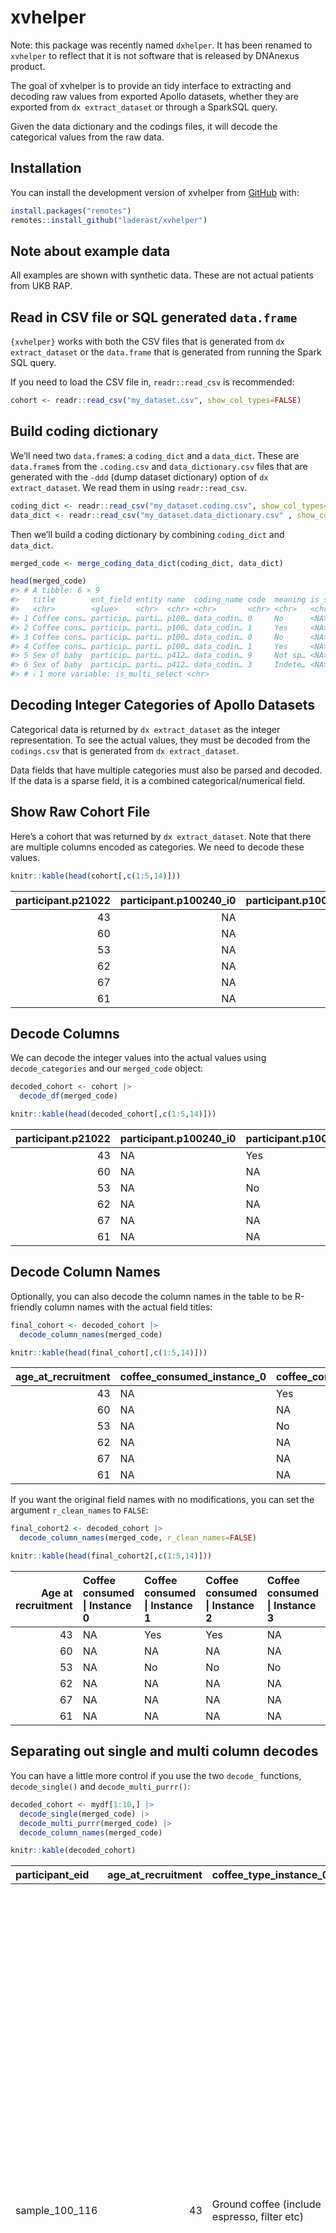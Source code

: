 
<!-- README.md is generated from README.Rmd. Please edit that file -->

# xvhelper

<!-- badges: start -->
<!-- badges: end -->

Note: this package was recently named `dxhelper`. It has been renamed to
`xvhelper` to reflect that it is not software that is released by
DNAnexus product.

The goal of xvhelper is to provide an tidy interface to extracting and
decoding raw values from exported Apollo datasets, whether they are
exported from `dx extract_dataset` or through a SparkSQL query.

Given the data dictionary and the codings files, it will decode the
categorical values from the raw data.

## Installation

You can install the development version of xvhelper from
[GitHub](https://github.com/) with:

``` r
install.packages("remotes")
remotes::install_github("laderast/xvhelper")
```

## Note about example data

All examples are shown with synthetic data. These are not actual
patients from UKB RAP.

## Read in CSV file or SQL generated `data.frame`

`{xvhelper}` works with both the CSV files that is generated from
`dx extract_dataset` or the `data.frame` that is generated from running
the Spark SQL query.

If you need to load the CSV file in, `readr::read_csv` is recommended:

``` r
cohort <- readr::read_csv("my_dataset.csv", show_col_types=FALSE)
```

## Build coding dictionary

We’ll need two `data.frame`s: a `coding_dict` and a `data_dict`. These
are `data.frame`s from the `.coding.csv` and `data_dictionary.csv` files
that are generated with the `-ddd` (dump dataset dictionary) option of
`dx extract_dataset`. We read them in using `readr::read_csv`.

``` r
coding_dict <- readr::read_csv("my_dataset.coding.csv", show_col_types=FALSE)
data_dict <- readr::read_csv("my_dataset.data_dictionary.csv" , show_col_types=FALSE)
```

Then we’ll build a coding dictionary by combining `coding_dict` and
`data_dict`.

``` r
merged_code <- merge_coding_data_dict(coding_dict, data_dict)

head(merged_code)
#> # A tibble: 6 × 9
#>   title        ent_field entity name  coding_name code  meaning is_sparse_coding
#>   <chr>        <glue>    <chr>  <chr> <chr>       <chr> <chr>   <chr>           
#> 1 Coffee cons… particip… parti… p100… data_codin… 0     No      <NA>            
#> 2 Coffee cons… particip… parti… p100… data_codin… 1     Yes     <NA>            
#> 3 Coffee cons… particip… parti… p100… data_codin… 0     No      <NA>            
#> 4 Coffee cons… particip… parti… p100… data_codin… 1     Yes     <NA>            
#> 5 Sex of baby  particip… parti… p412… data_codin… 9     Not sp… <NA>            
#> 6 Sex of baby  particip… parti… p412… data_codin… 3     Indete… <NA>            
#> # ℹ 1 more variable: is_multi_select <chr>
```

## Decoding Integer Categories of Apollo Datasets

Categorical data is returned by `dx extract_dataset` as the integer
representation. To see the actual values, they must be decoded from the
`codings.csv` that is generated from `dx extract_dataset`.

Data fields that have multiple categories must also be parsed and
decoded. If the data is a sparse field, it is a combined
categorical/numerical field.

## Show Raw Cohort File

Here’s a cohort that was returned by `dx extract_dataset`. Note that
there are multiple columns encoded as categories. We need to decode
these values.

``` r
knitr::kable(head(cohort[,c(1:5,14)]))
```

| participant.p21022 | participant.p100240_i0 | participant.p100240_i1 | participant.p100240_i2 | participant.p100240_i3 | participant.p31 |
|-------------------:|-----------------------:|-----------------------:|-----------------------:|-----------------------:|----------------:|
|                 43 |                     NA |                      1 |                      1 |                     NA |               0 |
|                 60 |                     NA |                     NA |                     NA |                     NA |               0 |
|                 53 |                     NA |                      0 |                      0 |                      0 |               0 |
|                 62 |                     NA |                     NA |                     NA |                     NA |               0 |
|                 67 |                     NA |                     NA |                     NA |                     NA |               0 |
|                 61 |                     NA |                     NA |                     NA |                     NA |               0 |

## Decode Columns

We can decode the integer values into the actual values using
`decode_categories` and our `merged_code` object:

``` r
decoded_cohort <- cohort |>
  decode_df(merged_code)

knitr::kable(head(decoded_cohort[,c(1:5,14)]))
```

| participant.p21022 | participant.p100240_i0 | participant.p100240_i1 | participant.p100240_i2 | participant.p100240_i3 | participant.p31 |
|-------------------:|:-----------------------|:-----------------------|:-----------------------|:-----------------------|:----------------|
|                 43 | NA                     | Yes                    | Yes                    | NA                     | Female          |
|                 60 | NA                     | NA                     | NA                     | NA                     | Female          |
|                 53 | NA                     | No                     | No                     | No                     | Female          |
|                 62 | NA                     | NA                     | NA                     | NA                     | Female          |
|                 67 | NA                     | NA                     | NA                     | NA                     | Female          |
|                 61 | NA                     | NA                     | NA                     | NA                     | Female          |

## Decode Column Names

Optionally, you can also decode the column names in the table to be
R-friendly column names with the actual field titles:

``` r
final_cohort <- decoded_cohort |>
  decode_column_names(merged_code)

knitr::kable(head(final_cohort[,c(1:5,14)]))
```

| age_at_recruitment | coffee_consumed_instance_0 | coffee_consumed_instance_1 | coffee_consumed_instance_2 | coffee_consumed_instance_3 | sex    |
|-------------------:|:---------------------------|:---------------------------|:---------------------------|:---------------------------|:-------|
|                 43 | NA                         | Yes                        | Yes                        | NA                         | Female |
|                 60 | NA                         | NA                         | NA                         | NA                         | Female |
|                 53 | NA                         | No                         | No                         | No                         | Female |
|                 62 | NA                         | NA                         | NA                         | NA                         | Female |
|                 67 | NA                         | NA                         | NA                         | NA                         | Female |
|                 61 | NA                         | NA                         | NA                         | NA                         | Female |

If you want the original field names with no modifications, you can set
the argument `r_clean_names` to `FALSE`:

``` r
final_cohort2 <- decoded_cohort |>
  decode_column_names(merged_code, r_clean_names=FALSE)

knitr::kable(head(final_cohort2[,c(1:5,14)]))
```

| Age at recruitment | Coffee consumed \| Instance 0 | Coffee consumed \| Instance 1 | Coffee consumed \| Instance 2 | Coffee consumed \| Instance 3 | Sex    |
|-------------------:|:------------------------------|:------------------------------|:------------------------------|:------------------------------|:-------|
|                 43 | NA                            | Yes                           | Yes                           | NA                            | Female |
|                 60 | NA                            | NA                            | NA                            | NA                            | Female |
|                 53 | NA                            | No                            | No                            | No                            | Female |
|                 62 | NA                            | NA                            | NA                            | NA                            | Female |
|                 67 | NA                            | NA                            | NA                            | NA                            | Female |
|                 61 | NA                            | NA                            | NA                            | NA                            | Female |

## Separating out single and multi column decodes

You can have a little more control if you use the two `decode_`
functions, `decode_single()` and `decode_multi_purrr()`:

``` r
decoded_cohort <- mydf[1:10,] |>
  decode_single(merged_code) |>
  decode_multi_purrr(merged_code) |>
  decode_column_names(merged_code)

knitr::kable(decoded_cohort)
```

| participant_eid | age_at_recruitment | coffee_type_instance_0                       | coffee_type_instance_1                       | coffee_type_instance_2 | diagnoses_main_icd10                                                                                                                                                                                                                                                                                                                                                                                                                                                                                                                                                                                                                                                                                                                                                                                                                                                                                                                                                                                                       | sex    | sex_of_baby | smoked_cigarette_or_pipe_within_last_hour_instance_0 | smoked_cigarette_or_pipe_within_last_hour_instance_1 | smoked_cigarette_or_pipe_within_last_hour_instance_2 |
|:----------------|-------------------:|:---------------------------------------------|:---------------------------------------------|:-----------------------|:---------------------------------------------------------------------------------------------------------------------------------------------------------------------------------------------------------------------------------------------------------------------------------------------------------------------------------------------------------------------------------------------------------------------------------------------------------------------------------------------------------------------------------------------------------------------------------------------------------------------------------------------------------------------------------------------------------------------------------------------------------------------------------------------------------------------------------------------------------------------------------------------------------------------------------------------------------------------------------------------------------------------------|:-------|:------------|:-----------------------------------------------------|:-----------------------------------------------------|:-----------------------------------------------------|
| sample_100_116  |                 43 | Ground coffee (include espresso, filter etc) | NA                                           | NA                     | R07.3 Other chest pain\|Z09.9 Follow-up examination after unspecified treatment for other conditions\|I83.9 Varicose veins of lower extremities without ulcer or inflammation\|Z30.5 Surveillance of (intra-uterine) contraceptive device\|R07 Pain in throat and chest\|R00-R09 Symptoms and signs involving the circulatory and respiratory systems\|Chapter XVIII Symptoms, signs and abnormal clinical and laboratory findings, not elsewhere classified\|Z09 Follow-up examination after treatment for conditions other than malignant neoplasms\|Z00-Z13 Persons encountering health services for examination and investigation\|Chapter XXI Factors influencing health status and contact with health services\|I83 Varicose veins of lower extremities\|I80-I89 Diseases of veins, lymphatic vessels and lymph nodes, not elsewhere classified\|Chapter IX Diseases of the circulatory system\|Z30 Contraceptive management\|Z30-Z39 Persons encountering health services in circumstances related to reproduction | Female | NA          | NA                                                   | NA                                                   | No                                                   |
| sample_100_142  |                 60 | Ground coffee (include espresso, filter etc) | NA                                           | NA                     | J32.0 Chronic maxillary sinusitis\|R10.3 Pain localised to other parts of lower abdomen\|J32 Chronic sinusitis\|J30-J39 Other diseases of upper respiratory tract\|Chapter X Diseases of the respiratory system\|R10 Abdominal and pelvic pain\|R10-R19 Symptoms and signs involving the digestive system and abdomen\|Chapter XVIII Symptoms, signs and abnormal clinical and laboratory findings, not elsewhere classified                                                                                                                                                                                                                                                                                                                                                                                                                                                                                                                                                                                               | Female | NA          | NA                                                   | NA                                                   | NA                                                   |
| sample_100_285  |                 53 | Ground coffee (include espresso, filter etc) | NA                                           | NA                     | NA                                                                                                                                                                                                                                                                                                                                                                                                                                                                                                                                                                                                                                                                                                                                                                                                                                                                                                                                                                                                                         | Female | NA          | NA                                                   | NA                                                   | NA                                                   |
| sample_100_290  |                 62 | Instant coffee                               | NA                                           | NA                     | R07.3 Other chest pain\|R07 Pain in throat and chest\|R00-R09 Symptoms and signs involving the circulatory and respiratory systems\|Chapter XVIII Symptoms, signs and abnormal clinical and laboratory findings, not elsewhere classified                                                                                                                                                                                                                                                                                                                                                                                                                                                                                                                                                                                                                                                                                                                                                                                  | Female | NA          | NA                                                   | NA                                                   | NA                                                   |
| sample_100_304  |                 67 | Ground coffee (include espresso, filter etc) | NA                                           | NA                     | I87.1 Compression of vein\|I87 Other disorders of veins\|I80-I89 Diseases of veins, lymphatic vessels and lymph nodes, not elsewhere classified\|Chapter IX Diseases of the circulatory system                                                                                                                                                                                                                                                                                                                                                                                                                                                                                                                                                                                                                                                                                                                                                                                                                             | Female | NA          | NA                                                   | NA                                                   | NA                                                   |
| sample_100_328  |                 61 | Decaffeinated coffee (any type)              | NA                                           | NA                     | K01.1 Impacted teeth\|K01 Embedded and impacted teeth\|K00-K14 Diseases of oral cavity, salivary glands and jaws\|Chapter XI Diseases of the digestive system                                                                                                                                                                                                                                                                                                                                                                                                                                                                                                                                                                                                                                                                                                                                                                                                                                                              | Female | NA          | NA                                                   | NA                                                   | NA                                                   |
| sample_100_348  |                 66 | Ground coffee (include espresso, filter etc) | NA                                           | NA                     | Q66.8 Other congenital deformities of feet\|G56.8 Other mononeuropathies of upper limb\|R07.0 Pain in throat\|Q66 Congenital deformities of feet\|Q65-Q79 Congenital malformations and deformations of the musculoskeletal system\|Chapter XVII Congenital malformations, deformations and chromosomal abnormalities\|G56 Mononeuropathies of upper limb\|G50-G59 Nerve, nerve root and plexus disorders\|Chapter VI Diseases of the nervous system\|R07 Pain in throat and chest\|R00-R09 Symptoms and signs involving the circulatory and respiratory systems\|Chapter XVIII Symptoms, signs and abnormal clinical and laboratory findings, not elsewhere classified                                                                                                                                                                                                                                                                                                                                                     | Female | NA          | NA                                                   | NA                                                   | NA                                                   |
| sample_100_36   |                 56 | Ground coffee (include espresso, filter etc) | Ground coffee (include espresso, filter etc) | NA                     | I12.0 Hypertensive renal disease with renal failure\|N43.3 Hydrocele, unspecified\|G45.9 Transient cerebral ischaemic attack, unspecified\|I12 Hypertensive renal disease\|I10-I15 Hypertensive diseases\|Chapter IX Diseases of the circulatory system\|N43 Hydrocele and spermatocele\|N40-N51 Diseases of male genital organs\|Chapter XIV Diseases of the genitourinary system\|G45 Transient cerebral ischaemic attacks and related syndromes\|G40-G47 Episodic and paroxysmal disorders\|Chapter VI Diseases of the nervous system                                                                                                                                                                                                                                                                                                                                                                                                                                                                                   | Female | NA          | NA                                                   | NA                                                   | NA                                                   |
| sample_100_362  |                 55 | Instant coffee                               | NA                                           | NA                     | Z03.9 Observation for suspected disease or condition, unspecified\|Q66.8 Other congenital deformities of feet\|M20.1 Hallux valgus (acquired)\|Z03 Medical observation and evaluation for suspected diseases and conditions\|Z00-Z13 Persons encountering health services for examination and investigation\|Chapter XXI Factors influencing health status and contact with health services\|Q66 Congenital deformities of feet\|Q65-Q79 Congenital malformations and deformations of the musculoskeletal system\|Chapter XVII Congenital malformations, deformations and chromosomal abnormalities\|M20 Acquired deformities of fingers and toes\|M20-M25 Other joint disorders\|Chapter XIII Diseases of the musculoskeletal system and connective tissue                                                                                                                                                                                                                                                                | Female | NA          | NA                                                   | NA                                                   | NA                                                   |
| sample_100_384  |                 53 | Decaffeinated coffee (any type)              | NA                                           | NA                     | Z87.1 Personal history of diseases of the digestive system\|C61 Malignant neoplasm of prostate\|M75.1 Rotator cuff syndrome\|R31 Unspecified haematuria\|D12.5 Sigmoid colon\|Z87 Personal history of other diseases and conditions\|Z80-Z99 Persons with potential health hazards related to family and personal history and certain conditions influencing health status\|Chapter XXI Factors influencing health status and contact with health services\|C60-C63 Malignant neoplasms of male genital organs\|Chapter II Neoplasms\|M75 Shoulder lesions\|M70-M79 Other soft tissue disorders\|Chapter XIII Diseases of the musculoskeletal system and connective tissue\|R30-R39 Symptoms and signs involving the urinary system\|Chapter XVIII Symptoms, signs and abnormal clinical and laboratory findings, not elsewhere classified\|D12 Benign neoplasm of colon, rectum, anus and anal canal\|D10-D36 Benign neoplasms                                                                                            | Female | NA          | NA                                                   | NA                                                   | NA                                                   |

## Multi-valued columns

Multivalued columns are returned as a pipe (`|`) delimited string (this
is to avoid issues with commas within categorical values):

``` r
knitr::kable(decoded_cohort[1:10,"diagnoses_main_icd10"])
```

| x                                                                                                                                                                                                                                                                                                                                                                                                                                                                                                                                                                                                                                                                                                                                                                                                                                                                                                                                                                                                                          |
|:---------------------------------------------------------------------------------------------------------------------------------------------------------------------------------------------------------------------------------------------------------------------------------------------------------------------------------------------------------------------------------------------------------------------------------------------------------------------------------------------------------------------------------------------------------------------------------------------------------------------------------------------------------------------------------------------------------------------------------------------------------------------------------------------------------------------------------------------------------------------------------------------------------------------------------------------------------------------------------------------------------------------------|
| R07.3 Other chest pain\|Z09.9 Follow-up examination after unspecified treatment for other conditions\|I83.9 Varicose veins of lower extremities without ulcer or inflammation\|Z30.5 Surveillance of (intra-uterine) contraceptive device\|R07 Pain in throat and chest\|R00-R09 Symptoms and signs involving the circulatory and respiratory systems\|Chapter XVIII Symptoms, signs and abnormal clinical and laboratory findings, not elsewhere classified\|Z09 Follow-up examination after treatment for conditions other than malignant neoplasms\|Z00-Z13 Persons encountering health services for examination and investigation\|Chapter XXI Factors influencing health status and contact with health services\|I83 Varicose veins of lower extremities\|I80-I89 Diseases of veins, lymphatic vessels and lymph nodes, not elsewhere classified\|Chapter IX Diseases of the circulatory system\|Z30 Contraceptive management\|Z30-Z39 Persons encountering health services in circumstances related to reproduction |
| J32.0 Chronic maxillary sinusitis\|R10.3 Pain localised to other parts of lower abdomen\|J32 Chronic sinusitis\|J30-J39 Other diseases of upper respiratory tract\|Chapter X Diseases of the respiratory system\|R10 Abdominal and pelvic pain\|R10-R19 Symptoms and signs involving the digestive system and abdomen\|Chapter XVIII Symptoms, signs and abnormal clinical and laboratory findings, not elsewhere classified                                                                                                                                                                                                                                                                                                                                                                                                                                                                                                                                                                                               |
| NA                                                                                                                                                                                                                                                                                                                                                                                                                                                                                                                                                                                                                                                                                                                                                                                                                                                                                                                                                                                                                         |
| R07.3 Other chest pain\|R07 Pain in throat and chest\|R00-R09 Symptoms and signs involving the circulatory and respiratory systems\|Chapter XVIII Symptoms, signs and abnormal clinical and laboratory findings, not elsewhere classified                                                                                                                                                                                                                                                                                                                                                                                                                                                                                                                                                                                                                                                                                                                                                                                  |
| I87.1 Compression of vein\|I87 Other disorders of veins\|I80-I89 Diseases of veins, lymphatic vessels and lymph nodes, not elsewhere classified\|Chapter IX Diseases of the circulatory system                                                                                                                                                                                                                                                                                                                                                                                                                                                                                                                                                                                                                                                                                                                                                                                                                             |
| K01.1 Impacted teeth\|K01 Embedded and impacted teeth\|K00-K14 Diseases of oral cavity, salivary glands and jaws\|Chapter XI Diseases of the digestive system                                                                                                                                                                                                                                                                                                                                                                                                                                                                                                                                                                                                                                                                                                                                                                                                                                                              |
| Q66.8 Other congenital deformities of feet\|G56.8 Other mononeuropathies of upper limb\|R07.0 Pain in throat\|Q66 Congenital deformities of feet\|Q65-Q79 Congenital malformations and deformations of the musculoskeletal system\|Chapter XVII Congenital malformations, deformations and chromosomal abnormalities\|G56 Mononeuropathies of upper limb\|G50-G59 Nerve, nerve root and plexus disorders\|Chapter VI Diseases of the nervous system\|R07 Pain in throat and chest\|R00-R09 Symptoms and signs involving the circulatory and respiratory systems\|Chapter XVIII Symptoms, signs and abnormal clinical and laboratory findings, not elsewhere classified                                                                                                                                                                                                                                                                                                                                                     |
| I12.0 Hypertensive renal disease with renal failure\|N43.3 Hydrocele, unspecified\|G45.9 Transient cerebral ischaemic attack, unspecified\|I12 Hypertensive renal disease\|I10-I15 Hypertensive diseases\|Chapter IX Diseases of the circulatory system\|N43 Hydrocele and spermatocele\|N40-N51 Diseases of male genital organs\|Chapter XIV Diseases of the genitourinary system\|G45 Transient cerebral ischaemic attacks and related syndromes\|G40-G47 Episodic and paroxysmal disorders\|Chapter VI Diseases of the nervous system                                                                                                                                                                                                                                                                                                                                                                                                                                                                                   |
| Z03.9 Observation for suspected disease or condition, unspecified\|Q66.8 Other congenital deformities of feet\|M20.1 Hallux valgus (acquired)\|Z03 Medical observation and evaluation for suspected diseases and conditions\|Z00-Z13 Persons encountering health services for examination and investigation\|Chapter XXI Factors influencing health status and contact with health services\|Q66 Congenital deformities of feet\|Q65-Q79 Congenital malformations and deformations of the musculoskeletal system\|Chapter XVII Congenital malformations, deformations and chromosomal abnormalities\|M20 Acquired deformities of fingers and toes\|M20-M25 Other joint disorders\|Chapter XIII Diseases of the musculoskeletal system and connective tissue                                                                                                                                                                                                                                                                |
| Z87.1 Personal history of diseases of the digestive system\|C61 Malignant neoplasm of prostate\|M75.1 Rotator cuff syndrome\|R31 Unspecified haematuria\|D12.5 Sigmoid colon\|Z87 Personal history of other diseases and conditions\|Z80-Z99 Persons with potential health hazards related to family and personal history and certain conditions influencing health status\|Chapter XXI Factors influencing health status and contact with health services\|C60-C63 Malignant neoplasms of male genital organs\|Chapter II Neoplasms\|M75 Shoulder lesions\|M70-M79 Other soft tissue disorders\|Chapter XIII Diseases of the musculoskeletal system and connective tissue\|R30-R39 Symptoms and signs involving the urinary system\|Chapter XVIII Symptoms, signs and abnormal clinical and laboratory findings, not elsewhere classified\|D12 Benign neoplasm of colon, rectum, anus and anal canal\|D10-D36 Benign neoplasms                                                                                            |

If we want to split these out, we can use
`tidyr::separate_longer_delim()`:

``` r
decoded_cohort |>
  dplyr::select(participant_eid, diagnoses_main_icd10) |>
  tidyr::separate_longer_delim(diagnoses_main_icd10, delim="|") |>
  knitr::kable()
```

| participant_eid | diagnoses_main_icd10                                                                                                                  |
|:----------------|:--------------------------------------------------------------------------------------------------------------------------------------|
| sample_100_116  | R07.3 Other chest pain                                                                                                                |
| sample_100_116  | Z09.9 Follow-up examination after unspecified treatment for other conditions                                                          |
| sample_100_116  | I83.9 Varicose veins of lower extremities without ulcer or inflammation                                                               |
| sample_100_116  | Z30.5 Surveillance of (intra-uterine) contraceptive device                                                                            |
| sample_100_116  | R07 Pain in throat and chest                                                                                                          |
| sample_100_116  | R00-R09 Symptoms and signs involving the circulatory and respiratory systems                                                          |
| sample_100_116  | Chapter XVIII Symptoms, signs and abnormal clinical and laboratory findings, not elsewhere classified                                 |
| sample_100_116  | Z09 Follow-up examination after treatment for conditions other than malignant neoplasms                                               |
| sample_100_116  | Z00-Z13 Persons encountering health services for examination and investigation                                                        |
| sample_100_116  | Chapter XXI Factors influencing health status and contact with health services                                                        |
| sample_100_116  | I83 Varicose veins of lower extremities                                                                                               |
| sample_100_116  | I80-I89 Diseases of veins, lymphatic vessels and lymph nodes, not elsewhere classified                                                |
| sample_100_116  | Chapter IX Diseases of the circulatory system                                                                                         |
| sample_100_116  | Z30 Contraceptive management                                                                                                          |
| sample_100_116  | Z30-Z39 Persons encountering health services in circumstances related to reproduction                                                 |
| sample_100_142  | J32.0 Chronic maxillary sinusitis                                                                                                     |
| sample_100_142  | R10.3 Pain localised to other parts of lower abdomen                                                                                  |
| sample_100_142  | J32 Chronic sinusitis                                                                                                                 |
| sample_100_142  | J30-J39 Other diseases of upper respiratory tract                                                                                     |
| sample_100_142  | Chapter X Diseases of the respiratory system                                                                                          |
| sample_100_142  | R10 Abdominal and pelvic pain                                                                                                         |
| sample_100_142  | R10-R19 Symptoms and signs involving the digestive system and abdomen                                                                 |
| sample_100_142  | Chapter XVIII Symptoms, signs and abnormal clinical and laboratory findings, not elsewhere classified                                 |
| sample_100_285  | NA                                                                                                                                    |
| sample_100_290  | R07.3 Other chest pain                                                                                                                |
| sample_100_290  | R07 Pain in throat and chest                                                                                                          |
| sample_100_290  | R00-R09 Symptoms and signs involving the circulatory and respiratory systems                                                          |
| sample_100_290  | Chapter XVIII Symptoms, signs and abnormal clinical and laboratory findings, not elsewhere classified                                 |
| sample_100_304  | I87.1 Compression of vein                                                                                                             |
| sample_100_304  | I87 Other disorders of veins                                                                                                          |
| sample_100_304  | I80-I89 Diseases of veins, lymphatic vessels and lymph nodes, not elsewhere classified                                                |
| sample_100_304  | Chapter IX Diseases of the circulatory system                                                                                         |
| sample_100_328  | K01.1 Impacted teeth                                                                                                                  |
| sample_100_328  | K01 Embedded and impacted teeth                                                                                                       |
| sample_100_328  | K00-K14 Diseases of oral cavity, salivary glands and jaws                                                                             |
| sample_100_328  | Chapter XI Diseases of the digestive system                                                                                           |
| sample_100_348  | Q66.8 Other congenital deformities of feet                                                                                            |
| sample_100_348  | G56.8 Other mononeuropathies of upper limb                                                                                            |
| sample_100_348  | R07.0 Pain in throat                                                                                                                  |
| sample_100_348  | Q66 Congenital deformities of feet                                                                                                    |
| sample_100_348  | Q65-Q79 Congenital malformations and deformations of the musculoskeletal system                                                       |
| sample_100_348  | Chapter XVII Congenital malformations, deformations and chromosomal abnormalities                                                     |
| sample_100_348  | G56 Mononeuropathies of upper limb                                                                                                    |
| sample_100_348  | G50-G59 Nerve, nerve root and plexus disorders                                                                                        |
| sample_100_348  | Chapter VI Diseases of the nervous system                                                                                             |
| sample_100_348  | R07 Pain in throat and chest                                                                                                          |
| sample_100_348  | R00-R09 Symptoms and signs involving the circulatory and respiratory systems                                                          |
| sample_100_348  | Chapter XVIII Symptoms, signs and abnormal clinical and laboratory findings, not elsewhere classified                                 |
| sample_100_36   | I12.0 Hypertensive renal disease with renal failure                                                                                   |
| sample_100_36   | N43.3 Hydrocele, unspecified                                                                                                          |
| sample_100_36   | G45.9 Transient cerebral ischaemic attack, unspecified                                                                                |
| sample_100_36   | I12 Hypertensive renal disease                                                                                                        |
| sample_100_36   | I10-I15 Hypertensive diseases                                                                                                         |
| sample_100_36   | Chapter IX Diseases of the circulatory system                                                                                         |
| sample_100_36   | N43 Hydrocele and spermatocele                                                                                                        |
| sample_100_36   | N40-N51 Diseases of male genital organs                                                                                               |
| sample_100_36   | Chapter XIV Diseases of the genitourinary system                                                                                      |
| sample_100_36   | G45 Transient cerebral ischaemic attacks and related syndromes                                                                        |
| sample_100_36   | G40-G47 Episodic and paroxysmal disorders                                                                                             |
| sample_100_36   | Chapter VI Diseases of the nervous system                                                                                             |
| sample_100_362  | Z03.9 Observation for suspected disease or condition, unspecified                                                                     |
| sample_100_362  | Q66.8 Other congenital deformities of feet                                                                                            |
| sample_100_362  | M20.1 Hallux valgus (acquired)                                                                                                        |
| sample_100_362  | Z03 Medical observation and evaluation for suspected diseases and conditions                                                          |
| sample_100_362  | Z00-Z13 Persons encountering health services for examination and investigation                                                        |
| sample_100_362  | Chapter XXI Factors influencing health status and contact with health services                                                        |
| sample_100_362  | Q66 Congenital deformities of feet                                                                                                    |
| sample_100_362  | Q65-Q79 Congenital malformations and deformations of the musculoskeletal system                                                       |
| sample_100_362  | Chapter XVII Congenital malformations, deformations and chromosomal abnormalities                                                     |
| sample_100_362  | M20 Acquired deformities of fingers and toes                                                                                          |
| sample_100_362  | M20-M25 Other joint disorders                                                                                                         |
| sample_100_362  | Chapter XIII Diseases of the musculoskeletal system and connective tissue                                                             |
| sample_100_384  | Z87.1 Personal history of diseases of the digestive system                                                                            |
| sample_100_384  | C61 Malignant neoplasm of prostate                                                                                                    |
| sample_100_384  | M75.1 Rotator cuff syndrome                                                                                                           |
| sample_100_384  | R31 Unspecified haematuria                                                                                                            |
| sample_100_384  | D12.5 Sigmoid colon                                                                                                                   |
| sample_100_384  | Z87 Personal history of other diseases and conditions                                                                                 |
| sample_100_384  | Z80-Z99 Persons with potential health hazards related to family and personal history and certain conditions influencing health status |
| sample_100_384  | Chapter XXI Factors influencing health status and contact with health services                                                        |
| sample_100_384  | C60-C63 Malignant neoplasms of male genital organs                                                                                    |
| sample_100_384  | Chapter II Neoplasms                                                                                                                  |
| sample_100_384  | M75 Shoulder lesions                                                                                                                  |
| sample_100_384  | M70-M79 Other soft tissue disorders                                                                                                   |
| sample_100_384  | Chapter XIII Diseases of the musculoskeletal system and connective tissue                                                             |
| sample_100_384  | R30-R39 Symptoms and signs involving the urinary system                                                                               |
| sample_100_384  | Chapter XVIII Symptoms, signs and abnormal clinical and laboratory findings, not elsewhere classified                                 |
| sample_100_384  | D12 Benign neoplasm of colon, rectum, anus and anal canal                                                                             |
| sample_100_384  | D10-D36 Benign neoplasms                                                                                                              |

## New (7/2423) Incremental Decoding of Very Large Data Frames

One thing to note is that decoding a large dataset (for UKB Pheno data,
this can be over 500K rows) takes time. The new function
`decode_multi_large_df()` will split the dataset into a number of data
frames, the size of which is specified by `df_size`, which is then
processed one data frame at a time, with a progress bar.

This is not necessarily faster, but it does give the user a sense of
progress.

Note that the default value for `df_size` is 1000. We’re only changing
it here because the example data is smaller.

``` r
decoded_cohort <- mydf[1:10,] |>
  decode_single(merged_code) |>
  decode_multi_large_df(merged_code, df_size = 2) |>
  decode_column_names(merged_code)


knitr::kable(decoded_cohort)
```

| participant_eid | age_at_recruitment | coffee_type_instance_0                       | coffee_type_instance_1                       | coffee_type_instance_2 | diagnoses_main_icd10                                                                                                                                                                                                                                                                                                                                                                                                                                                                                                                                                                                                                                                                                                                                                                                                                                                                                                                                                                                                       | sex    | sex_of_baby | smoked_cigarette_or_pipe_within_last_hour_instance_0 | smoked_cigarette_or_pipe_within_last_hour_instance_1 | smoked_cigarette_or_pipe_within_last_hour_instance_2 |
|:----------------|-------------------:|:---------------------------------------------|:---------------------------------------------|:-----------------------|:---------------------------------------------------------------------------------------------------------------------------------------------------------------------------------------------------------------------------------------------------------------------------------------------------------------------------------------------------------------------------------------------------------------------------------------------------------------------------------------------------------------------------------------------------------------------------------------------------------------------------------------------------------------------------------------------------------------------------------------------------------------------------------------------------------------------------------------------------------------------------------------------------------------------------------------------------------------------------------------------------------------------------|:-------|:------------|:-----------------------------------------------------|:-----------------------------------------------------|:-----------------------------------------------------|
| sample_100_116  |                 43 | Ground coffee (include espresso, filter etc) | NA                                           | NA                     | R07.3 Other chest pain\|Z09.9 Follow-up examination after unspecified treatment for other conditions\|I83.9 Varicose veins of lower extremities without ulcer or inflammation\|Z30.5 Surveillance of (intra-uterine) contraceptive device\|R07 Pain in throat and chest\|R00-R09 Symptoms and signs involving the circulatory and respiratory systems\|Chapter XVIII Symptoms, signs and abnormal clinical and laboratory findings, not elsewhere classified\|Z09 Follow-up examination after treatment for conditions other than malignant neoplasms\|Z00-Z13 Persons encountering health services for examination and investigation\|Chapter XXI Factors influencing health status and contact with health services\|I83 Varicose veins of lower extremities\|I80-I89 Diseases of veins, lymphatic vessels and lymph nodes, not elsewhere classified\|Chapter IX Diseases of the circulatory system\|Z30 Contraceptive management\|Z30-Z39 Persons encountering health services in circumstances related to reproduction | Female | NA          | NA                                                   | NA                                                   | No                                                   |
| sample_100_142  |                 60 | Ground coffee (include espresso, filter etc) | NA                                           | NA                     | J32.0 Chronic maxillary sinusitis\|R10.3 Pain localised to other parts of lower abdomen\|J32 Chronic sinusitis\|J30-J39 Other diseases of upper respiratory tract\|Chapter X Diseases of the respiratory system\|R10 Abdominal and pelvic pain\|R10-R19 Symptoms and signs involving the digestive system and abdomen\|Chapter XVIII Symptoms, signs and abnormal clinical and laboratory findings, not elsewhere classified                                                                                                                                                                                                                                                                                                                                                                                                                                                                                                                                                                                               | Female | NA          | NA                                                   | NA                                                   | NA                                                   |
| sample_100_285  |                 53 | Ground coffee (include espresso, filter etc) | NA                                           | NA                     | NA                                                                                                                                                                                                                                                                                                                                                                                                                                                                                                                                                                                                                                                                                                                                                                                                                                                                                                                                                                                                                         | Female | NA          | NA                                                   | NA                                                   | NA                                                   |
| sample_100_290  |                 62 | Instant coffee                               | NA                                           | NA                     | R07.3 Other chest pain\|R07 Pain in throat and chest\|R00-R09 Symptoms and signs involving the circulatory and respiratory systems\|Chapter XVIII Symptoms, signs and abnormal clinical and laboratory findings, not elsewhere classified                                                                                                                                                                                                                                                                                                                                                                                                                                                                                                                                                                                                                                                                                                                                                                                  | Female | NA          | NA                                                   | NA                                                   | NA                                                   |
| sample_100_304  |                 67 | Ground coffee (include espresso, filter etc) | NA                                           | NA                     | I87.1 Compression of vein\|I87 Other disorders of veins\|I80-I89 Diseases of veins, lymphatic vessels and lymph nodes, not elsewhere classified\|Chapter IX Diseases of the circulatory system                                                                                                                                                                                                                                                                                                                                                                                                                                                                                                                                                                                                                                                                                                                                                                                                                             | Female | NA          | NA                                                   | NA                                                   | NA                                                   |
| sample_100_328  |                 61 | Decaffeinated coffee (any type)              | NA                                           | NA                     | K01.1 Impacted teeth\|K01 Embedded and impacted teeth\|K00-K14 Diseases of oral cavity, salivary glands and jaws\|Chapter XI Diseases of the digestive system                                                                                                                                                                                                                                                                                                                                                                                                                                                                                                                                                                                                                                                                                                                                                                                                                                                              | Female | NA          | NA                                                   | NA                                                   | NA                                                   |
| sample_100_348  |                 66 | Ground coffee (include espresso, filter etc) | NA                                           | NA                     | Q66.8 Other congenital deformities of feet\|G56.8 Other mononeuropathies of upper limb\|R07.0 Pain in throat\|Q66 Congenital deformities of feet\|Q65-Q79 Congenital malformations and deformations of the musculoskeletal system\|Chapter XVII Congenital malformations, deformations and chromosomal abnormalities\|G56 Mononeuropathies of upper limb\|G50-G59 Nerve, nerve root and plexus disorders\|Chapter VI Diseases of the nervous system\|R07 Pain in throat and chest\|R00-R09 Symptoms and signs involving the circulatory and respiratory systems\|Chapter XVIII Symptoms, signs and abnormal clinical and laboratory findings, not elsewhere classified                                                                                                                                                                                                                                                                                                                                                     | Female | NA          | NA                                                   | NA                                                   | NA                                                   |
| sample_100_36   |                 56 | Ground coffee (include espresso, filter etc) | Ground coffee (include espresso, filter etc) | NA                     | I12.0 Hypertensive renal disease with renal failure\|N43.3 Hydrocele, unspecified\|G45.9 Transient cerebral ischaemic attack, unspecified\|I12 Hypertensive renal disease\|I10-I15 Hypertensive diseases\|Chapter IX Diseases of the circulatory system\|N43 Hydrocele and spermatocele\|N40-N51 Diseases of male genital organs\|Chapter XIV Diseases of the genitourinary system\|G45 Transient cerebral ischaemic attacks and related syndromes\|G40-G47 Episodic and paroxysmal disorders\|Chapter VI Diseases of the nervous system                                                                                                                                                                                                                                                                                                                                                                                                                                                                                   | Female | NA          | NA                                                   | NA                                                   | NA                                                   |
| sample_100_362  |                 55 | Instant coffee                               | NA                                           | NA                     | Z03.9 Observation for suspected disease or condition, unspecified\|Q66.8 Other congenital deformities of feet\|M20.1 Hallux valgus (acquired)\|Z03 Medical observation and evaluation for suspected diseases and conditions\|Z00-Z13 Persons encountering health services for examination and investigation\|Chapter XXI Factors influencing health status and contact with health services\|Q66 Congenital deformities of feet\|Q65-Q79 Congenital malformations and deformations of the musculoskeletal system\|Chapter XVII Congenital malformations, deformations and chromosomal abnormalities\|M20 Acquired deformities of fingers and toes\|M20-M25 Other joint disorders\|Chapter XIII Diseases of the musculoskeletal system and connective tissue                                                                                                                                                                                                                                                                | Female | NA          | NA                                                   | NA                                                   | NA                                                   |
| sample_100_384  |                 53 | Decaffeinated coffee (any type)              | NA                                           | NA                     | Z87.1 Personal history of diseases of the digestive system\|C61 Malignant neoplasm of prostate\|M75.1 Rotator cuff syndrome\|R31 Unspecified haematuria\|D12.5 Sigmoid colon\|Z87 Personal history of other diseases and conditions\|Z80-Z99 Persons with potential health hazards related to family and personal history and certain conditions influencing health status\|Chapter XXI Factors influencing health status and contact with health services\|C60-C63 Malignant neoplasms of male genital organs\|Chapter II Neoplasms\|M75 Shoulder lesions\|M70-M79 Other soft tissue disorders\|Chapter XIII Diseases of the musculoskeletal system and connective tissue\|R30-R39 Symptoms and signs involving the urinary system\|Chapter XVIII Symptoms, signs and abnormal clinical and laboratory findings, not elsewhere classified\|D12 Benign neoplasm of colon, rectum, anus and anal canal\|D10-D36 Benign neoplasms                                                                                            | Female | NA          | NA                                                   | NA                                                   | NA                                                   |

## Returned tables from SparkSQL

If you use `dbGetQuery()` to fetch your table from Spark, multi-value
columns will be returned as list-columns. `decode_df` will return a
pipe-delimited string for these columns as well.

``` r
tibble::tibble(mydf)
#> # A tibble: 100 × 11
#>    participant.eid participant.p21022 participant.p1508_i0 participant.p1508_i1
#>    <chr>                        <dbl>                <dbl>                <dbl>
#>  1 sample_100_116                  43                    3                   NA
#>  2 sample_100_142                  60                    3                   NA
#>  3 sample_100_285                  53                    3                   NA
#>  4 sample_100_290                  62                    2                   NA
#>  5 sample_100_304                  67                    3                   NA
#>  6 sample_100_328                  61                    1                   NA
#>  7 sample_100_348                  66                    3                   NA
#>  8 sample_100_36                   56                    3                    3
#>  9 sample_100_362                  55                    2                   NA
#> 10 sample_100_384                  53                    1                   NA
#> # ℹ 90 more rows
#> # ℹ 7 more variables: participant.p1508_i2 <dbl>, participant.p41202 <list>,
#> #   participant.p31 <dbl>, participant.p41226 <list>,
#> #   participant.p3159_i0 <dbl>, participant.p3159_i1 <dbl>,
#> #   participant.p3159_i2 <dbl>
```

``` r
from_db <- mydf |> 
  decode_df(merged_code)

knitr::kable(head(from_db))
```

| participant.eid | participant.p21022 | participant.p1508_i0                         | participant.p1508_i1 | participant.p1508_i2 | participant.p41202                                                                                                                                                                                                                                                                                                                                                                                                                                                                                                                                                                                                                                                                                                                                                                                                                                                                                                                                                                                                         | participant.p31 | participant.p41226 | participant.p3159_i0 | participant.p3159_i1 | participant.p3159_i2 |
|:----------------|-------------------:|:---------------------------------------------|:---------------------|:---------------------|:---------------------------------------------------------------------------------------------------------------------------------------------------------------------------------------------------------------------------------------------------------------------------------------------------------------------------------------------------------------------------------------------------------------------------------------------------------------------------------------------------------------------------------------------------------------------------------------------------------------------------------------------------------------------------------------------------------------------------------------------------------------------------------------------------------------------------------------------------------------------------------------------------------------------------------------------------------------------------------------------------------------------------|:----------------|:-------------------|:---------------------|:---------------------|:---------------------|
| sample_100_116  |                 43 | Ground coffee (include espresso, filter etc) | NA                   | NA                   | R07.3 Other chest pain\|Z09.9 Follow-up examination after unspecified treatment for other conditions\|I83.9 Varicose veins of lower extremities without ulcer or inflammation\|Z30.5 Surveillance of (intra-uterine) contraceptive device\|R07 Pain in throat and chest\|R00-R09 Symptoms and signs involving the circulatory and respiratory systems\|Chapter XVIII Symptoms, signs and abnormal clinical and laboratory findings, not elsewhere classified\|Z09 Follow-up examination after treatment for conditions other than malignant neoplasms\|Z00-Z13 Persons encountering health services for examination and investigation\|Chapter XXI Factors influencing health status and contact with health services\|I83 Varicose veins of lower extremities\|I80-I89 Diseases of veins, lymphatic vessels and lymph nodes, not elsewhere classified\|Chapter IX Diseases of the circulatory system\|Z30 Contraceptive management\|Z30-Z39 Persons encountering health services in circumstances related to reproduction | Female          | NA                 | NA                   | NA                   | No                   |
| sample_100_142  |                 60 | Ground coffee (include espresso, filter etc) | NA                   | NA                   | J32.0 Chronic maxillary sinusitis\|R10.3 Pain localised to other parts of lower abdomen\|J32 Chronic sinusitis\|J30-J39 Other diseases of upper respiratory tract\|Chapter X Diseases of the respiratory system\|R10 Abdominal and pelvic pain\|R10-R19 Symptoms and signs involving the digestive system and abdomen\|Chapter XVIII Symptoms, signs and abnormal clinical and laboratory findings, not elsewhere classified                                                                                                                                                                                                                                                                                                                                                                                                                                                                                                                                                                                               | Female          | NA                 | NA                   | NA                   | NA                   |
| sample_100_285  |                 53 | Ground coffee (include espresso, filter etc) | NA                   | NA                   | NA                                                                                                                                                                                                                                                                                                                                                                                                                                                                                                                                                                                                                                                                                                                                                                                                                                                                                                                                                                                                                         | Female          | NA                 | NA                   | NA                   | NA                   |
| sample_100_290  |                 62 | Instant coffee                               | NA                   | NA                   | R07.3 Other chest pain\|R07 Pain in throat and chest\|R00-R09 Symptoms and signs involving the circulatory and respiratory systems\|Chapter XVIII Symptoms, signs and abnormal clinical and laboratory findings, not elsewhere classified                                                                                                                                                                                                                                                                                                                                                                                                                                                                                                                                                                                                                                                                                                                                                                                  | Female          | NA                 | NA                   | NA                   | NA                   |
| sample_100_304  |                 67 | Ground coffee (include espresso, filter etc) | NA                   | NA                   | I87.1 Compression of vein\|I87 Other disorders of veins\|I80-I89 Diseases of veins, lymphatic vessels and lymph nodes, not elsewhere classified\|Chapter IX Diseases of the circulatory system                                                                                                                                                                                                                                                                                                                                                                                                                                                                                                                                                                                                                                                                                                                                                                                                                             | Female          | NA                 | NA                   | NA                   | NA                   |
| sample_100_328  |                 61 | Decaffeinated coffee (any type)              | NA                   | NA                   | K01.1 Impacted teeth\|K01 Embedded and impacted teeth\|K00-K14 Diseases of oral cavity, salivary glands and jaws\|Chapter XI Diseases of the digestive system                                                                                                                                                                                                                                                                                                                                                                                                                                                                                                                                                                                                                                                                                                                                                                                                                                                              | Female          | NA                 | NA                   | NA                   | NA                   |

## New (7/28/23) Extract data using `dx-toolkit`

`xvhelper` now contains a number of functions that help you extract and
download pheno data using the `dx-toolkit` from your project. It does
this by using `reticulate` to call the python `dxpy` package and using
system calls to `dx extract_dataset`.

These functions are designed to work within RStudio (on UKB RAP) or
JupyterLab (on DNAnexus/UKB RAP).

[See the
article](https://laderast.github.io/xvhelper/articles/downloading-pheno-data.html)
for more info.
